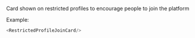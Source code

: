 Card shown on restricted profiles to encourage people to join the platform

Example:
```js
<RestrictedProfileJoinCard/>
```
